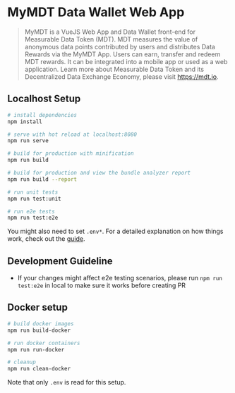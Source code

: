 # MyMDT Data Wallet Web App

> MyMDT is a VueJS Web App and Data Wallet front-end for Measurable Data Token (MDT). MDT measures the value of anonymous data points contributed by users and distributes Data Rewards via the MyMDT App. Users can earn, transfer and redeem MDT rewards. It can be integrated into a mobile app or used as a web application.
Learn more about Measurable Data Token and its Decentralized Data Exchange Economy, please visit https://mdt.io.


## Localhost Setup

```bash
# install dependencies
npm install

# serve with hot reload at localhost:8080
npm run serve

# build for production with minification
npm run build

# build for production and view the bundle analyzer report
npm run build --report

# run unit tests
npm run test:unit

# run e2e tests
npm run test:e2e
```

You might also need to set `.env*`. For a detailed explanation on how things work, check out the [guide](https://cli.vuejs.org).

## Development Guideline
- If your changes might affect e2e testing scenarios, please run `npm run test:e2e` in local to make sure it works before creating PR

## Docker setup

``` bash
# build docker images
npm run build-docker

# run docker containers
npm run run-docker

# cleanup
npm run clean-docker
```
Note that only `.env` is read for this setup.
